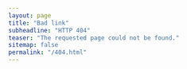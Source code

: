```yaml
---
layout: page
title: "Bad link"
subheadline: "HTTP 404"
teaser: "The requested page could not be found."
sitemap: false
permalink: "/404.html"
---
```


